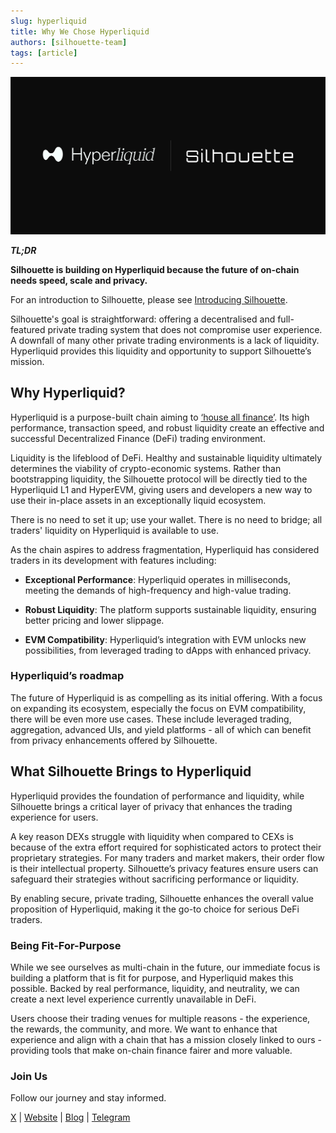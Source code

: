 ```yaml
---
slug: hyperliquid
title: Why We Chose Hyperliquid
authors: [silhouette-team]
tags: [article]
---
```


![Test image](./images/hyperliquid.png)

***TL;DR***

**Silhouette is building on Hyperliquid because the future of on-chain needs speed, scale and privacy.**

For an introduction to Silhouette, please see [Introducing Silhouette](/blog/2025-01-22-intro.md).

Silhouette's goal is straightforward: offering a decentralised and full-featured private trading system that does not compromise user experience. A downfall of many other private trading environments is a lack of liquidity. Hyperliquid provides this liquidity and opportunity to support Silhouette’s mission.
<!-- truncate -->

## Why Hyperliquid?
Hyperliquid is a purpose-built chain aiming to [‘house all finance’](https://hyperfoundation.org/). Its high performance, transaction speed, and robust liquidity create an effective and successful Decentralized Finance (DeFi) trading environment.

Liquidity is the lifeblood of DeFi. Healthy and sustainable liquidity ultimately determines the viability of crypto-economic systems. Rather than bootstrapping liquidity, the Silhouette protocol will be directly tied to the Hyperliquid L1 and HyperEVM, giving users and developers a new way to use their in-place assets in an exceptionally liquid ecosystem.

There is no need to set it up; use your wallet. There is no need to bridge; all traders' liquidity on Hyperliquid is available to use.

As the chain aspires to address fragmentation, Hyperliquid has considered traders in its development with features including:

- **Exceptional Performance**: Hyperliquid operates in milliseconds, meeting the demands of high-frequency and high-value trading.

- **Robust Liquidity**: The platform supports sustainable liquidity, ensuring better pricing and lower slippage.

- **EVM Compatibility**: Hyperliquid’s integration with EVM unlocks new possibilities, from leveraged trading to dApps with enhanced privacy.

### Hyperliquid’s roadmap
The future of Hyperliquid is as compelling as its initial offering. With a focus on expanding its ecosystem, especially the focus on EVM compatibility, there will be even more use cases. These include leveraged trading, aggregation, advanced UIs, and yield platforms - all of which can benefit from privacy enhancements offered by Silhouette.

## What Silhouette Brings to Hyperliquid
Hyperliquid provides the foundation of performance and liquidity, while Silhouette brings a critical layer of privacy that enhances the trading experience for users.

A key reason DEXs struggle with liquidity when compared to CEXs is because of the extra effort required for sophisticated actors to protect their proprietary strategies. For many traders and market makers, their order flow is their intellectual property. Silhouette’s privacy features ensure users can safeguard their strategies without sacrificing performance or liquidity.

By enabling secure, private trading, Silhouette enhances the overall value proposition of Hyperliquid, making it the go-to choice for serious DeFi traders.

### Being Fit-For-Purpose

While we see ourselves as multi-chain in the future, our immediate focus is building a platform that is fit for purpose, and Hyperliquid makes this possible. Backed by real performance, liquidity, and neutrality, we can create a next level experience currently unavailable in DeFi.

Users choose their trading venues for multiple reasons - the experience, the rewards, the community, and more. We want to enhance that experience and align with a chain that has a mission closely linked to ours - providing tools that make on-chain finance fairer and more valuable.

### Join Us
Follow our journey and stay informed.

[X](https://x.com/silhouette_ex) | [Website](https://silhouette.exchange/)  | [Blog](https://docs.silhouette.exchange/blog) | [Telegram](https://t.me/silhouette_exchange)